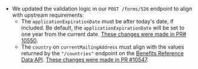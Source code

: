- We updated the validation logic in our `POST /forms/526` endpoint to align with upstream requirements:
  - The `applicationExpirationDate` must be after today's date, if included.  Be default, the `applicationExpirationDate` will be set to one year from the current date.  [These changes were made in PR# 10550](https://github.com/department-of-veterans-affairs/vets-api/pull/10550).
  - The `country` on `currentMailingAddress` must align with the values returned by the `"/countries"` endpoint on the [Benefits Reference Data API](https://developer.va.gov/explore/benefits/docs/benefits_reference_data?version=current).  [These changes were made in PR #10547](https://github.com/department-of-veterans-affairs/vets-api/pull/10547).
